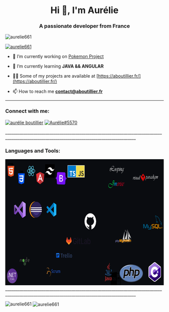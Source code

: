 <h1 align="center">Hi 👋, I'm Aurélie</h1>
<h3 align="center">A passionate developer from France</h3>

<p align="left"> <img src="https://komarev.com/ghpvc/?username=aurelie661&label=Profile%20views&color=0e75b6&style=flat" alt="aurelie661" /> </p>

<p align="left"> <a href="https://github.com/ryo-ma/github-profile-trophy"><img src="https://github-profile-trophy.vercel.app/?username=aurelie661" alt="aurelie661" /></a> </p>

- 🔭 I’m currently working on [Pokemon Project](https://github.com/aurelie661/ANGULAR-PROJECT/tree/master/projet%20pokemon)

- 🌱 I’m currently learning **JAVA && ANGULAR**

- 👨‍💻 Some of my projects are available at [https://aboutillier.fr/](https://aboutillier.fr/)

- 📫 How to reach me **contact@aboutillier.fr**
_______________________________________________________________________________________________________________________________________________________________________________________________________________________________
<h3 align="left">Connect with me:</h3>
<p align="left">
<a href="https://linkedin.com/in/aurélie boutillier" target="blank"><img align="center" src="https://raw.githubusercontent.com/rahuldkjain/github-profile-readme-generator/master/src/images/icons/Social/linked-in-alt.svg" alt="aurélie boutillier" height="30" width="40" /></a>
<a href="https://discord.gg/Aurélie#5570" target="blank"><img align="center" src="https://raw.githubusercontent.com/rahuldkjain/github-profile-readme-generator/master/src/images/icons/Social/discord.svg" alt="Aurélie#5570" height="30" width="40" /></a>
</p>
_______________________________________________________________________________________________________________________________________________
<h3 align="left">Languages and Tools:</h3>

<img src="LanguagesAndToolsImage.png" alt="Languages and tools" width="900" height="400"/>
_______________________________________________________________________________________________________________________________________________
<p><img align="left" src="https://github-readme-stats.vercel.app/api/top-langs?username=aurelie661&show_icons=true&locale=en&layout=compact" alt="aurelie661" /></p>

<p>&nbsp;<img align="center" src="https://github-readme-stats.vercel.app/api?username=aurelie661&show_icons=true&locale=en" alt="aurelie661" /></p>

